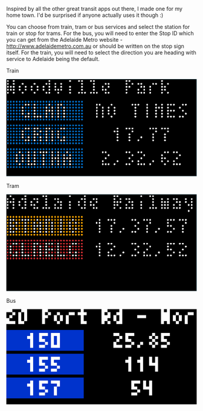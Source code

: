 Inspired by all the other great transit apps out there, I made one for my home town. I'd be surprised if anyone actually uses it though :)

You can choose from train, tram or bus services and select the station for train or stop for trams. For the bus, you will need to enter the Stop ID which you can get from the Adelaide Metro website - http://www.adelaidemetro.com.au or should be written on the stop sign itself. For the train, you will need to select the direction you are heading with service to Adelaide being the default. 

Train 

![](adelaide_metro_train.png)

Tram

![](adelaide_metro_tram.png)

Bus

![](adelaide_metro_bus.gif)
